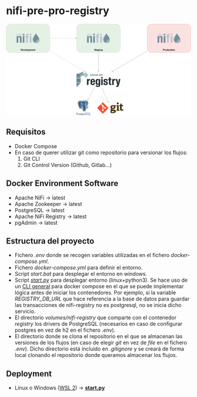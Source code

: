 # nifi-pre-pro-registry

![Index Management](/assets/arquitecture.png)

## Requisitos
- Docker Compose
- En caso de querer utilizar git como repositorio para versionar los flujos:
    1. Git CLI
    2. Git Control Version (Github, Gitlab...)

## Docker Environment Software
- Apache NiFi &rarr; latest
- Apache Zookeeper &rarr; latest
- PostgreSQL &rarr; latest
- Apache NiFi Registry &rarr; latest
- pgAdmin &rarr; latest

## Estructura del proyecto
- Fichero *.env* donde se recogen variables utilizadas en el fichero *docker-compose.yml*.
- Fichero *docker-compose.yml* para definir el entorno.
- Script *start.bat* para desplegar el entorno en windows.
- Script [*start.py*](https://gist.github.com/itarano/bcfbc671072635acdce6e4fa444d65af) para desplegar entorno (linux+python3). Se hace uso de un [CLI general](https://gist.github.com/itarano/bcfbc671072635acdce6e4fa444d65af) para docker compose en el que se puede implementar lógica antes de iniciar los contenedores. Por ejemplo, si la variable *REGISTRY_DB_URL* que hace referencia a la base de datos para guardar las transacciones de nifi-registry no es postgresql, no se inicia dicho servicio.
- El directorio *volumes/nifi-registry* que comparte con el contenedor *registry* los drivers de PostgreSQL (necesarios en caso de configurar postgres en vez de h2 en el fichero *.env*).
- El directorio donde se clona el repositorio en el que se almacenan las versiones de los flujos (en caso de elegir *git* en vez de *file* en el fichero *.env*). Dicho directorio está incluido en *.gitignore* y se creará de forma local clonando el repositorio donde queramos almacenar los flujos.

## Deployment
- Linux o Windows ([WSL 2](https://devblogs.microsoft.com/commandline/announcing-wsl-2/)) &rarr; [**start.py**](https://gist.github.com/itarano/bcfbc671072635acdce6e4fa444d65af)
